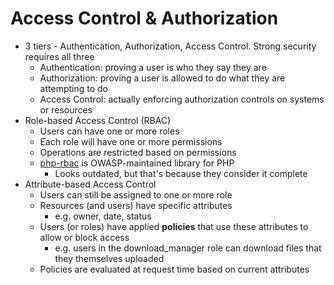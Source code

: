 # Access Control & Authorization

* 3 tiers - Authentication, Authorization, Access Control. Strong security requires all three
    * Authentication: proving a user is who they say they are
    * Authorization: proving a user is allowed to do what they are attempting to do
    * Access Control: actually enforcing authorization controls on systems or resources
* Role-based Access Control (RBAC)
    * Users can have one or more roles
    * Each role will have one or more permissions
    * Operations are restricted based on permissions 
    * [php-rbac](http://phprbac.net/) is OWASP-maintained library for PHP
        * Looks outdated, but that's because they consider it complete
* Attribute-based Access Control
    * Users can still be assigned to one or more role
    * Resources (and users) have specific attributes
        * e.g. owner, date, status
    * Users (or roles) have applied **policies** that use these attributes to allow or block access
        * e.g. users in the download_manager role can download files that they themselves uploaded
    * Policies are evaluated at request time based on current attributes
    